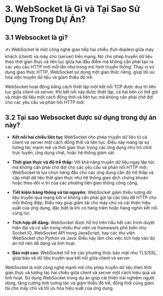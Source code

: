 # 3. WebSocket là Gì và Tại Sao Sử Dụng Trong Dự Án?

## 3.1 Websocket là gì?
✍️ WebSocket là một công nghệ giao tiếp hai chiều (full-duplex) giữa máy khách (client) và máy chủ (server) trên mạng. Nó cho phép truyền dữ liệu theo thời gian thực và liên tục giữa hai đầu điểm mà không cần phải tạo ra các yêu cầu HTTP mới mỗi lần như trong mô hình truyền thống. Thay vì sử dụng giao thức HTTP, WebSocket sử dụng một giao thức riêng, giúp tối ưu hóa việc truyền dữ liệu và giảm thiểu độ trễ.

WebSocket hoạt động bằng cách thiết lập một kết nối TCP được duy trì liên tục giữa client và server. Khi kết nối này được thiết lập, cả hai bên có thể gửi và nhận dữ liệu một cách đồng thời và liên tục mà không cần phải chờ đợi cho các yêu cầu và phản hồi HTTP mới.

## 3.2 Tại sao Websocket được sử dụng trong dự án này?
- **Kết nối hai chiều liên tục** WebSocket cho phép truyền dữ liệu từ cả client và server một cách đồng thời và liên tục. Điều này mang lại sự tương tác mạnh mẽ và thời gian thực trong các ứng dụng như trò chơi trực tuyến, ứng dụng chat, hoặc hệ thống giám sát.

-   **Thời gian thực và độ trễ thấp:** Với khả năng truyền dữ liệu ngay lập tức mà không cần phải chờ đợi cho các yêu cầu và phản hồi HTTP mới, WebSocket là lựa chọn hàng đầu cho các ứng dụng cần độ trễ thấp và cập nhật dữ liệu thời gian thực như hệ thống giao dịch chứng khoán hoặc theo dõi vị trí của các phương tiện giao thông công cộng.

- **Tiết kiệm băng thông và tài nguyên:** WebSocket giảm thiểu lượng dữ liệu truyền qua mạng bởi vì không cần phải gửi lại các tiêu đề HTTP cho mỗi thông điệp. Điều này giúp giảm tải cho máy chủ và cải thiện hiệu suất của ứng dụng, đặc biệt là khi có hàng trăm hoặc hàng nghìn kết nối cùng lúc.

-   **Tích hợp dễ dàng:** WebSocket được hỗ trợ trên hầu hết các trình duyệt hiện đại và có sẵn trong nhiều thư viện và framework phổ biến như Socket.IO, WebSocket API trong JavaScript, hay các thư viện WebSocket cho Python và Java. Điều này làm cho việc tích hợp vào dự án trở nên dễ dàng và linh hoạt.

- **Bảo mật cao:** WebSocket hỗ trợ các phương thức bảo mật như TLS/SSL, giúp bảo vệ dữ liệu truyền qua kết nối giữa client và server.

WebSocket là một công nghệ mạnh mẽ cho phép truyền dữ liệu theo thời gian thực và tương tác hai chiều giữa client và server một cách hiệu quả và linh hoạt. Sử dụng WebSocket trong dự án giúp cải thiện trải nghiệm người dùng, tăng cường tính tương tác và giảm thiểu độ trễ, đồng thời cũng giảm tải cho máy chủ và tối ưu hóa hiệu suất của ứng dụng.